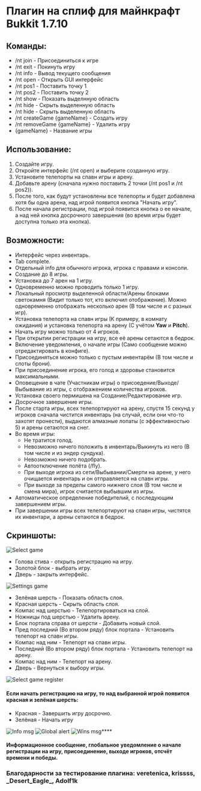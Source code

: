 # Плагин на сплиф для майнкрафт Bukkit 1.7.10

## Команды:
+ /nt join - Присоединиться к игре
+ /nt exit - Покинуть игру
+ /nt info - Вывод текущего сообщения
+ /nt open - Открыть GUI интерфейс
+ /nt pos1 - Поставить точку 1
+ /nt pos2 - Поставить точку 2
+ /nt show - Показать выделнную область
+ /nt hide - Скрыть выделенную область
+ /nt hide - Скрыть выделенную область
+ /nt createGame {gameName} - Создать игру
+ /nt removeGame {gameName} - Удалить игру
+ {gameName} - Название игры

## Использование:
1. Создайте игру.
2. Откройте интерфейс (/nt open) и выберите созданную игру.
3. Установите телепорты на спавн игры и арену.
4. Добавьте арену (сначала нужно поставить 2 точки (/nt pos1 и /nt pos2)).
5. После того, как будут установлены все телепорты и будет добавлена хотя бы одна арена, над игрой появится кнопка "Начать игру".
6. После начала регистрации, под игрой появится кнопка о ее начале, а над ней кнопка досрочного завершения (во время игры будет доступна только эта кнопка).

## Возможности:
+ Интерфейс через инвентарь.
+ Tab complete.
+ Отдельный info для обычного игрока, игрока с правами и консоли.
+ Создание до 8 игры.
+ Установка до 7 арен на 1 игру.
+ Одновременно можно проводить только 1 игру.
+ Локальный просмотр выделенной области/Арены блоками светокамня (Видит только тот, кто включил отображение). Можно одновременно отображать несколько арен (В том числе и с разных игр).
+ Установка телепорта на спавн игры (К примеру, в комнату ожидания) и установка телепорта на арену (С учётом **Yaw** и **Pitch**).
+ Начать игру можно только от 4 игроков.
+ При открытии регистрации на игру, все её арены сетаются в бедрок.
+ Включение уведомления, о начале игры (Само сообщение можно отредактировать в конфиге).
+ Присоединяться можно только с пустым инвентарём (В том числе и слоты брони).
+ При присоединение игрока, его голод и здоровье становится максимальными.
+ Оповещение в чате (Участникам игры) о присоедение/Выходе/Выбывание из игры, с отображением количества игроков.
+ Установка своего пермишена на Создание/Редактирование игр.
+ Досрочное завершение игры.
+ После старта игры, всех телепортируют на арену, спустя 15 секунд у игроков сначала чистится инвентарь (на случай, если они что-то захотят пронести), выдаются алмазные лопаты (с эффективностью 5) и арены сетаются на снег.
+ Во время игры:
  + Не тратится голод.
  + Невозможно ничего положить в инвентарь/Выкинуть из него (В том числе и из эндер сундука).
  + Невозможно ничего подобрать.
  + Автоотключение полёта (/fly).
  + При выходе игрока из сети/Выбывании/Смерти на арене, у него очищается инвентарь и он отправляется на спавн игры.
  + При выходе за пределы самого нижнего слоя (В том числе и смена мира), игрок считается выбывшим из игры.
+ Автоматическое определение победителий, с последующим завершением игры.
+ При завершении игры всех телепортируют на спавн игры, чистятся их инвентари, а арены сетаются в бедрок.

## Скриншоты:
![Select game](https://cdn.discordapp.com/attachments/1070414565612982404/1117844349644976198/image.png)
+ Голова стива - открыть регистрацию на игру.
+ Золотой блок - выбрать игру.
+ Дверь - закрыть интерфейс.

![Settings game](https://cdn.discordapp.com/attachments/1070414565612982404/1117845998497185953/image.png)
+ Зелёная шерсть - Показать область слоя.
+ Красная шерсть - Скрыть область слоя.
+ Компас над шерстью - Телепортироваться на слой.
+ Ножницы под шерстью - Удалить арену.
+ Блок портала справа от шерсти - Добавить новый слой.
+ Пред последний (Во втором ряду) блок портала - Установить телепорт на спавн игры.
+ Компас над ним - Телепорт на спавн игры.
+ Последний (Во втором ряду) блок портала - Установить телепорт на арену.
+ Компас над ним - Телепорт на арену.
+ Дверь - Вернуться к выбору игры.

![Select game register](https://cdn.discordapp.com/attachments/1070414565612982404/1117847509776220231/image.png)
#### Если начать регистрацию на игру, то над выбранной игрой появится красная и зелёная шерсть:
+ Красная - Завершить игру досрочно.
+ Зелёная - Начать игру

![Info msg](https://cdn.discordapp.com/attachments/1070414565612982404/1117889523662209244/image.png)
![Global alert](https://cdn.discordapp.com/attachments/1070414565612982404/1117855980714213427/image.png)
![Wins msg](https://cdn.discordapp.com/attachments/1070414565612982404/1117862444019220641/image.png)****
#### Информационное сообщение, глобальное уведомление о начале регистрации на игру, присоединение, выходе игроков, отсчёт времени и победы.
### Благодарности за тестирование плагина: veretenica, krissss, \_Desert_Eagle\_, Adolf1k

